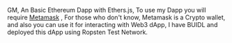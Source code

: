 
GM,
An Basic Ethereum Dapp with Ethers.js,
To use my Dapp you will require [Metamask](https://metamask.io/download/) , For those who don't know, Metamask is a Crypto wallet, and also you can use it for interacting with Web3 dApp, I have BUIDL and deployed this dApp using Ropsten Test Network.

